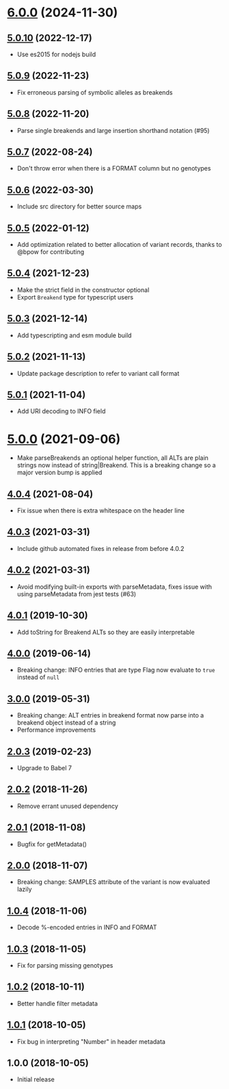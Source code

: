 # [6.0.0](https://github.com/GMOD/vcf-js/compare/v5.0.10...v6.0.0) (2024-11-30)



## [5.0.10](https://github.com/GMOD/vcf-js/compare/v5.0.9...v5.0.10) (2022-12-17)

- Use es2015 for nodejs build

## [5.0.9](https://github.com/GMOD/vcf-js/compare/v5.0.8...v5.0.9) (2022-11-23)

- Fix erroneous parsing of symbolic alleles as breakends

## [5.0.8](https://github.com/GMOD/vcf-js/compare/v5.0.7...v5.0.8) (2022-11-20)

- Parse single breakends and large insertion shorthand notation (#95)

<a name="5.0.7"></a>

## [5.0.7](https://github.com/GMOD/vcf-js/compare/v5.0.6...v5.0.7) (2022-08-24)

- Don't throw error when there is a FORMAT column but no genotypes

<a name="5.0.6"></a>

## [5.0.6](https://github.com/GMOD/vcf-js/compare/v5.0.5...v5.0.6) (2022-03-30)

- Include src directory for better source maps

<a name="5.0.5"></a>

## [5.0.5](https://github.com/GMOD/vcf-js/compare/v5.0.4...v5.0.5) (2022-01-12)

- Add optimization related to better allocation of variant records, thanks to @bpow for contributing

<a name="5.0.4"></a>

## [5.0.4](https://github.com/GMOD/vcf-js/compare/v5.0.3...v5.0.4) (2021-12-23)

- Make the strict field in the constructor optional
- Export `Breakend` type for typescript users

<a name="5.0.3"></a>

## [5.0.3](https://github.com/GMOD/vcf-js/compare/v5.0.2...v5.0.3) (2021-12-14)

- Add typescripting and esm module build

<a name="5.0.2"></a>

## [5.0.2](https://github.com/GMOD/vcf-js/compare/v5.0.1...v5.0.2) (2021-11-13)

- Update package description to refer to variant call format

<a name="5.0.1"></a>

## [5.0.1](https://github.com/GMOD/vcf-js/compare/v5.0.0...v5.0.1) (2021-11-04)

- Add URI decoding to INFO field

<a name="5.0.0"></a>

# [5.0.0](https://github.com/GMOD/vcf-js/compare/v4.0.4...v5.0.0) (2021-09-06)

- Make parseBreakends an optional helper function, all ALTs are plain strings
  now instead of string|Breakend. This is a breaking change so a major version
  bump is applied

<a name="4.0.4"></a>

## [4.0.4](https://github.com/GMOD/vcf-js/compare/v4.0.1...v4.0.4) (2021-08-04)

- Fix issue when there is extra whitespace on the header line

<a name="4.0.3"></a>

## [4.0.3](https://github.com/GMOD/vcf-js/compare/v4.0.1...v4.0.3) (2021-03-31)

- Include github automated fixes in release from before 4.0.2

<a name="4.0.2"></a>

## [4.0.2](https://github.com/GMOD/vcf-js/compare/v4.0.1...v4.0.2) (2021-03-31)

- Avoid modifying built-in exports with parseMetadata, fixes issue with using
  parseMetadata from jest tests (#63)

<a name="4.0.1"></a>

## [4.0.1](https://github.com/GMOD/vcf-js/compare/v4.0.0...v4.0.1) (2019-10-30)

- Add toString for Breakend ALTs so they are easily interpretable

## [4.0.0](https://github.com/GMOD/vcf-js/compare/v3.0.0...v4.0.0) (2019-06-14)

- Breaking change: INFO entries that are type Flag now evaluate to `true`
  instead of `null`

## [3.0.0](https://github.com/GMOD/vcf-js/compare/v2.0.3...v3.0.0) (2019-05-31)

- Breaking change: ALT entries in breakend format now parse into a breakend
  object instead of a string
- Performance improvements

## [2.0.3](https://github.com/GMOD/vcf-js/compare/v2.0.2...v2.0.3) (2019-02-23)

- Upgrade to Babel 7

## [2.0.2](https://github.com/GMOD/vcf-js/compare/v2.0.1...v2.0.2) (2018-11-26)

- Remove errant unused dependency

## [2.0.1](https://github.com/GMOD/vcf-js/compare/v2.0.0...v2.0.1) (2018-11-08)

- Bugfix for getMetadata()

## [2.0.0](https://github.com/GMOD/vcf-js/compare/v1.0.4...v2.0.0) (2018-11-07)

- Breaking change: SAMPLES attribute of the variant is now evaluated lazily

## [1.0.4](https://github.com/GMOD/vcf-js/compare/v1.0.3...v1.0.4) (2018-11-06)

- Decode %-encoded entries in INFO and FORMAT

## [1.0.3](https://github.com/GMOD/vcf-js/compare/v1.0.2...v1.0.3) (2018-11-05)

- Fix for parsing missing genotypes

## [1.0.2](https://github.com/GMOD/vcf-js/compare/v1.0.1...v1.0.2) (2018-10-11)

- Better handle filter metadata

## [1.0.1](https://github.com/GMOD/vcf-js/compare/v1.0.0...v1.0.1) (2018-10-05)

- Fix bug in interpreting "Number" in header metadata

## 1.0.0 (2018-10-05)

- Initial release
